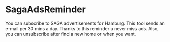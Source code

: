 # SagaAdsReminder

You can subscribe to SAGA advertisements for Hamburg. This tool sends an e-mail per 30 mins a day. Thanks to this reminder u never miss ads. Also, you can unsubscribe after find a new home or when you want.
